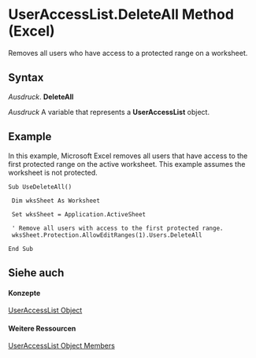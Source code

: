 
# UserAccessList.DeleteAll Method (Excel)

Removes all users who have access to a protected range on a worksheet.


## Syntax

 _Ausdruck_. **DeleteAll**

 _Ausdruck_ A variable that represents a **UserAccessList** object.


## Example

In this example, Microsoft Excel removes all users that have access to the first protected range on the active worksheet. This example assumes the worksheet is not protected.


```
Sub UseDeleteAll() 
 
 Dim wksSheet As Worksheet 
 
 Set wksSheet = Application.ActiveSheet 
 
 ' Remove all users with access to the first protected range. 
 wksSheet.Protection.AllowEditRanges(1).Users.DeleteAll 
 
End Sub 

```


## Siehe auch


#### Konzepte


[UserAccessList Object](8b753ffc-e4d5-0824-e465-a3bdb9ed9202.md)
#### Weitere Ressourcen


[UserAccessList Object Members](http://msdn.microsoft.com/library/059758be-57b7-64dc-7820-7077d1010509%28Office.15%29.aspx)